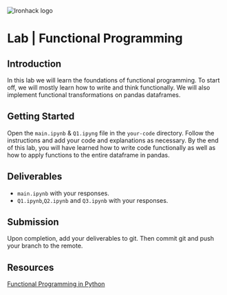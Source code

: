 ![Ironhack logo](https://i.imgur.com/1QgrNNw.png)

# Lab | Functional Programming

## Introduction

In this lab we will learn the foundations of functional programming. To start off, we will mostly learn how to write and think functionally. We will also implement functional transformations on pandas dataframes.

## Getting Started

Open the `main.ipynb` & `Q1.ipyng` file in the `your-code` directory. Follow the instructions and add your code and explanations as necessary. By the end of this lab, you will have learned how to write code functionally as well as how to apply functions to the entire dataframe in pandas.

## Deliverables

- `main.ipynb` with your responses.
- `Q1.ipynb`,`Q2.ipynb` and `Q3.ipynb` with your responses.

## Submission

Upon completion, add your deliverables to git. Then commit git and push your branch to the remote.

## Resources

[Functional Programming in Python](https://docs.python.org/2/howto/functional.html)

